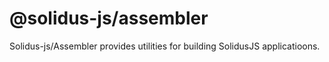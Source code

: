 # @solidus-js/assembler
Solidus-js/Assembler provides utilities for building SolidusJS applicatioons.